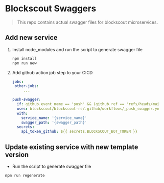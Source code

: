 # Blockscout Swaggers

> This repo contains actual swagger files for blockscout microservices.

## Add new service

1. Install node_modules and run the script to generate swagger file

   ```bash
   npm install
   npm run new
   ```
2. Add github action job step to your CICD
   
    ```yaml
    jobs:
     other-jobs:
         ... 
   
    push-swagger:
      if: github.event_name == 'push' && (github.ref == 'refs/heads/main' || startsWith(github.ref, 'refs/tags'))
      uses: blockscout/blockscout-rs/.github/workflows/_push_swagger.yml@main
      with:
        service_name: '{service_name}'
        swagger_path: '{swagger_path}'
      secrets:
        api_token_github: ${{ secrets.BLOCKSCOUT_BOT_TOKEN }}
    ```


## Update existing service with new template version

* Run the script to generate swagger file

```bash
npm run regenerate
```


